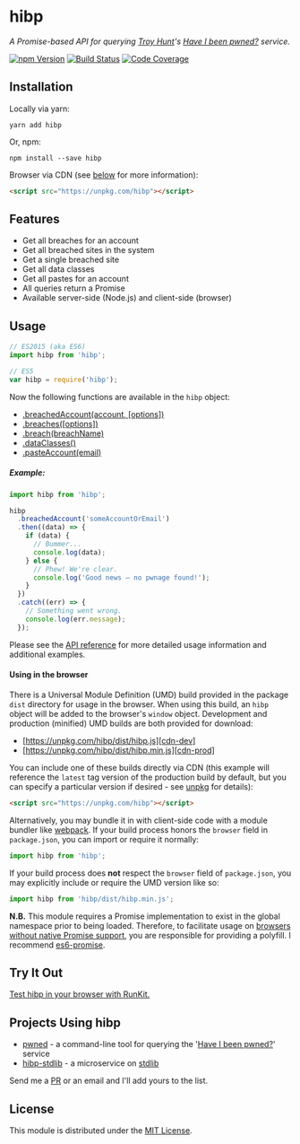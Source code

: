 # hibp

*A Promise-based API for querying [Troy Hunt][troy]'s
[Have I been pwned?][haveibeenpwned] service.*

[![npm Version][npm-image]][npm-url]
[![Build Status][travis-image]][travis-url]
[![Code Coverage][coveralls-image]][coveralls-url]

## Installation

Locally via yarn:

```shell
yarn add hibp
```

Or, npm:

```shell
npm install --save hibp
```

Browser via CDN (see [below](#using-in-the-browser) for more information):

```html
<script src="https://unpkg.com/hibp"></script>
```

## Features

* Get all breaches for an account
* Get all breached sites in the system
* Get a single breached site
* Get all data classes
* Get all pastes for an account
* All queries return a Promise
* Available server-side (Node.js) and client-side (browser)

## Usage

```javascript
// ES2015 (aka ES6)
import hibp from 'hibp';

// ES5
var hibp = require('hibp');
```

Now the following functions are available in the `hibp` object:

* [.breachedAccount(account, [options])](API.md#hibp.breachedAccount)
* [.breaches([options])](API.md#hibp.breaches)
* [.breach(breachName)](API.md#hibp.breach)
* [.dataClasses()](API.md#hibp.dataClasses)
* [.pasteAccount(email)](API.md#hibp.pasteAccount)

##### Example:

```javascript
import hibp from 'hibp';

hibp
  .breachedAccount('someAccountOrEmail')
  .then((data) => {
    if (data) {
      // Bummer...
      console.log(data);
    } else {
      // Phew! We're clear.
      console.log('Good news — no pwnage found!');
    }
  })
  .catch((err) => {
    // Something went wrong.
    console.log(err.message);
  });
```

Please see the [API reference](API.md) for more detailed usage information and
additional examples.

#### Using in the browser

There is a Universal Module Definition (UMD) build provided in the package
`dist` directory for usage in the browser. When using this build, an `hibp`
object will be added to the browser's `window` object. Development and
production (minified) UMD builds are both provided for download:

* [https://unpkg.com/hibp/dist/hibp.js][cdn-dev]
* [https://unpkg.com/hibp/dist/hibp.min.js][cdn-prod]

You can include one of these builds directly via CDN (this example will
reference the `latest` tag version of the production build by default, but you
can specify a particular version if desired - see [unpkg][unpkg] for details):

```html
<script src="https://unpkg.com/hibp"></script>
```

Alternatively, you may bundle it in with client-side code with a module bundler
like [webpack][webpack]. If your build process honors the
`browser` field in `package.json`, you can import or require it normally:

```javascript
import hibp from 'hibp';
```

If your build process does **not** respect the `browser` field of
`package.json`, you may explicitly include or require the UMD version like so:

```javascript
import hibp from 'hibp/dist/hibp.min.js';
```

**N.B.** This module requires a Promise implementation to exist in the global
namespace prior to being loaded. Therefore, to facilitate usage on
[browsers without native Promise support][caniuse-promise], you are responsible
for providing a polyfill. I recommend [es6-promise][es6-promise].

## Try It Out

[Test hibp in your browser with RunKit.][runkit]

## Projects Using hibp

* [pwned][pwned] - a command-line tool for querying the
  '[Have I been pwned?][haveibeenpwned]' service
* [hibp-stdlib][hibp-stdlib] - a microservice on [stdlib][stdlib]

Send me a [PR][pulls] or an email and I'll add yours to the list.

## License

This module is distributed under the [MIT License][license].

[npm-image]: https://img.shields.io/npm/v/hibp.svg?style=flat-square
[npm-url]: https://www.npmjs.com/package/hibp
[travis-image]: https://img.shields.io/travis/wKovacs64/hibp.svg?style=flat-square
[travis-url]: https://travis-ci.org/wKovacs64/hibp
[coveralls-image]: https://img.shields.io/coveralls/wKovacs64/hibp.svg?style=flat-square
[coveralls-url]: https://coveralls.io/github/wKovacs64/hibp
[troy]: http://www.troyhunt.com
[haveibeenpwned]: https://haveibeenpwned.com
[es6-promise]: https://github.com/stefanpenner/es6-promise
[unpkg]: https://unpkg.com
[webpack]: https://webpack.github.io
[cdn-dev]: https://unpkg.com/hibp/dist/hibp.js
[cdn-prod]: https://unpkg.com/hibp/dist/hibp.min.js
[caniuse-promise]: http://caniuse.com/#search=promise
[runkit]: https://runkit.com/npm/hibp
[pwned]: https://github.com/wKovacs64/pwned
[pulls]: https://github.com/wKovacs64/hibp/pulls
[hibp-stdlib]: https://stdlib.com/services/wKovacs64/hibp
[stdlib]: https://stdlib.com
[license]: https://github.com/wKovacs64/hibp/tree/master/LICENSE.txt
